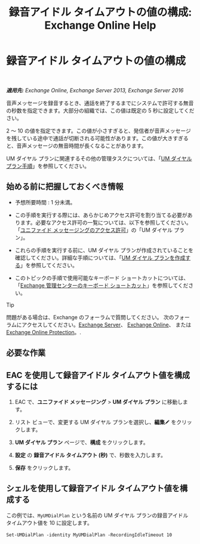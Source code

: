 ﻿---
title: '録音アイドル タイムアウトの値の構成: Exchange Online Help'
TOCTitle: 録音アイドル タイムアウトの値の構成
ms:assetid: a7fb9a09-fde9-447d-ad2c-95598405e99b
ms:mtpsurl: https://technet.microsoft.com/ja-jp/library/Ee423550(v=EXCHG.150)
ms:contentKeyID: 49896406
ms.date: 05/22/2018
mtps_version: v=EXCHG.150
ms.translationtype: HT
---

# 録音アイドル タイムアウトの値の構成

 

_**適用先:** Exchange Online, Exchange Server 2013, Exchange Server 2016_

音声メッセージを録音するとき、通話を終了するまでにシステムで許可する無音の秒数を指定できます。大部分の組織では、この値は既定の 5 秒に設定してください。

2 ～ 10 の値を指定できます。この値が小さすぎると、発信者が音声メッセージを残している途中で通話が切断される可能性があります。この値が大きすぎると、音声メッセージの無音時間が長くなることがあります。

UM ダイヤル プランに関連するその他の管理タスクについては、「[UM ダイヤル プラン手順](um-dial-plan-procedures-exchange-2013-help.md)」を参照してください。

## 始める前に把握しておくべき情報

  - 予想所要時間 : 1 分未満。

  - この手順を実行する際には、あらかじめアクセス許可を割り当てる必要があります。必要なアクセス許可の一覧については、以下を参照してください。「[ユニファイド メッセージングのアクセス許可](unified-messaging-permissions-exchange-2013-help.md)」の「UM ダイヤル プラン」。

  - これらの手順を実行する前に、UM ダイヤル プランが作成されていることを確認してください。詳細な手順については、「[UM ダイヤル プランを作成する](create-a-um-dial-plan-exchange-2013-help.md)」を参照してください。

  - このトピックの手順で使用可能なキーボード ショートカットについては、「[Exchange 管理センターのキーボード ショートカット](keyboard-shortcuts-in-the-exchange-admin-center-exchange-online-protection-help.md)」を参照してください。


> [!TIP]
> 問題がある場合は、Exchange のフォーラムで質問してください。 次のフォーラムにアクセスしてください。<A href="https://go.microsoft.com/fwlink/p/?linkid=60612">Exchange Server</A>、 <A href="https://go.microsoft.com/fwlink/p/?linkid=267542">Exchange Online</A>、 または <A href="https://go.microsoft.com/fwlink/p/?linkid=285351">Exchange Online Protection</A>。.



## 必要な作業

## EAC を使用して録音アイドル タイムアウト値を構成するには

1.  EAC で、<strong>ユニファイド メッセージング</strong> \> <strong>UM ダイヤル プラン</strong> に移動します。

2.  リスト ビューで、変更する UM ダイヤル プランを選択し、<strong>編集</strong>![編集アイコン](images/Bb124582.6f53ccb2-1f13-4c02-bea0-30690e6ea71d(EXCHG.150).gif "編集アイコン") をクリックします。

3.  <strong>UM ダイヤル プラン</strong> ページで、<strong>構成</strong> をクリックします。

4.  <strong>設定</strong> の <strong>録音アイドル タイムアウト (秒)</strong> で、秒数を入力します。

5.  <strong>保存</strong> をクリックします。

## シェルを使用して録音アイドル タイムアウト値を構成する

この例では、`MyUMDialPlan` という名前の UM ダイヤル プランの録音アイドル タイムアウト値を 10 に設定します。

    Set-UMDialPlan -identity MyUMDialPlan -RecordingIdleTimeout 10

